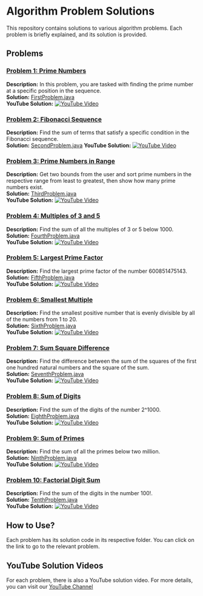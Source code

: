 # Algorithm Problem Solutions

This repository contains solutions to various algorithm problems. Each problem is briefly explained, and its solution is provided.

## Problems

### [Problem 1: Prime Numbers](link_to_first_problem)
**Description:** In this problem, you are tasked with finding the prime number at a specific position in the sequence.  
**Solution:** [FirstProblem.java](src/FirstProblem.java)  
**YouTube Solution:** [![YouTube Video](https://img.youtube.com/vi/8zgDkjxs3YI&list=PLMHES5c3c_gT7_ZhUfUN2Auf67hUl0JqZ/0.jpg)](https://www.youtube.com/watch?v=8zgDkjxs3YI&list=PLMHES5c3c_gT7_ZhUfUN2Auf67hUl0JqZ)

### [Problem 2: Fibonacci Sequence](link_to_second_problem)
**Description:** Find the sum of terms that satisfy a specific condition in the Fibonacci sequence.  
**Solution:** [SecondProblem.java](src/SecondProblem.java) 
**YouTube Solution:** [![YouTube Video](https://img.youtube.com/vi/-TiXkQTF6UA&list=PLMHES5c3c_gT7_ZhUfUN2Auf67hUl0JqZ&index=2/0.jpg)](https://www.youtube.com/watch?v=-TiXkQTF6UA&list=PLMHES5c3c_gT7_ZhUfUN2Auf67hUl0JqZ&index=2)

### [Problem 3: Prime Numbers in Range](link_to_third_problem)
**Description:** Get two bounds from the user and sort prime numbers in the respective range from least to greatest, then show how many prime numbers exist.  
**Solution:** [ThirdProblem.java](src/ThirdProblem.java)  
**YouTube Solution:** [![YouTube Video](https://img.youtube.com/vi/H6gaGcJuaUc&list=PLMHES5c3c_gT7_ZhUfUN2Auf67hUl0JqZ&index=3/0.jpg)](https://www.youtube.com/watch?v=H6gaGcJuaUc&list=PLMHES5c3c_gT7_ZhUfUN2Auf67hUl0JqZ&index=3)

### [Problem 4: Multiples of 3 and 5](link_to_fourth_problem)
**Description:** Find the sum of all the multiples of 3 or 5 below 1000.  
**Solution:** [FourthProblem.java](src/FourthProblem.java)  
**YouTube Solution:** [![YouTube Video](https://img.youtube.com/vi/scweD1w9udE&list=PLMHES5c3c_gT7_ZhUfUN2Auf67hUl0JqZ&index=4/0.jpg)](https://www.youtube.com/watch?v=scweD1w9udE&list=PLMHES5c3c_gT7_ZhUfUN2Auf67hUl0JqZ&index=4)

### [Problem 5: Largest Prime Factor](link_to_fifth_problem)
**Description:** Find the largest prime factor of the number 600851475143.  
**Solution:** [FifthProblem.java](src/FifthProblem.java)  
**YouTube Solution:** [![YouTube Video](https://img.youtube.com/vi/eTGqKnxzrIA&list=PLMHES5c3c_gT7_ZhUfUN2Auf67hUl0JqZ&index=5/0.jpg)](https://www.youtube.com/watch?v=eTGqKnxzrIA&list=PLMHES5c3c_gT7_ZhUfUN2Auf67hUl0JqZ&index=5)


### [Problem 6: Smallest Multiple](link_to_sixth_problem)
**Description:** Find the smallest positive number that is evenly divisible by all of the numbers from 1 to 20.  
**Solution:** [SixthProblem.java](src/SixthProblem.java)  
**YouTube Solution:** [![YouTube Video](https://img.youtube.com/vi/EITraxOaTHc&list=PLMHES5c3c_gT7_ZhUfUN2Auf67hUl0JqZ&index=6/0.jpg)](https://www.youtube.com/watch?v=EITraxOaTHc&list=PLMHES5c3c_gT7_ZhUfUN2Auf67hUl0JqZ&index=6)


### [Problem 7: Sum Square Difference](link_to_seventh_problem)
**Description:** Find the difference between the sum of the squares of the first one hundred natural numbers and the square of the sum.  
**Solution:** [SeventhProblem.java](src/SeventhProblem.java)  
**YouTube Solution:** [![YouTube Video](https://img.youtube.com/vi/O9CcVh4nTq8&list=PLMHES5c3c_gT7_ZhUfUN2Auf67hUl0JqZ&index=7/0.jpg)](https://www.youtube.com/watch?v=O9CcVh4nTq8&list=PLMHES5c3c_gT7_ZhUfUN2Auf67hUl0JqZ&index=7)


### [Problem 8: Sum of Digits](link_to_eighth_problem)
**Description:** Find the sum of the digits of the number 2^1000.  
**Solution:** [EighthProblem.java](src/EighthProblem.java)  
**YouTube Solution:** [![YouTube Video](https://img.youtube.com/vi/4mko_UrV5RI&list=PLMHES5c3c_gT7_ZhUfUN2Auf67hUl0JqZ&index=8/0.jpg)](https://www.youtube.com/watch?v=4mko_UrV5RI&list=PLMHES5c3c_gT7_ZhUfUN2Auf67hUl0JqZ&index=8)

### [Problem 9: Sum of Primes](link_to_ninth_problem)
**Description:** Find the sum of all the primes below two million.  
**Solution:** [NinthProblem.java](src/NinthProblem.java)  
**YouTube Solution:** [![YouTube Video](https://img.youtube.com/vi/4lPZZ0YFcaU&list=PLMHES5c3c_gT7_ZhUfUN2Auf67hUl0JqZ&index=9/0.jpg)](https://www.youtube.com/watch?v=4lPZZ0YFcaU&list=PLMHES5c3c_gT7_ZhUfUN2Auf67hUl0JqZ&index=9)

### [Problem 10: Factorial Digit Sum](link_to_tenth_problem)
**Description:** Find the sum of the digits in the number 100!.  
**Solution:** [TenthProblem.java](src/TenthProblem.java)  
**YouTube Solution:** [![YouTube Video](https://img.youtube.com/vi/WIYSjat5z7A&list=PLMHES5c3c_gT7_ZhUfUN2Auf67hUl0JqZ&index=10/0.jpg)](https://www.youtube.com/watch?v=WIYSjat5z7A&list=PLMHES5c3c_gT7_ZhUfUN2Auf67hUl0JqZ&index=10)

## How to Use?

Each problem has its solution code in its respective folder. You can click on the link to go to the relevant problem.

## YouTube Solution Videos

For each problem, there is also a YouTube solution video. For more details, you can visit our [YouTube Channel](https://www.youtube.com/playlist?list=PLMHES5c3c_gT7_ZhUfUN2Auf67hUl0JqZ)
